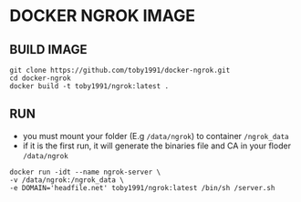 # DOCKER NGROK IMAGE

## BUILD IMAGE

```linux
git clone https://github.com/toby1991/docker-ngrok.git
cd docker-ngrok
docker build -t toby1991/ngrok:latest .
```

## RUN
* you must mount your folder (E.g `/data/ngrok`) to container `/ngrok_data`
* if it is the first run, it will generate the binaries file and CA in your floder `/data/ngrok`

```linux
docker run -idt --name ngrok-server \
-v /data/ngrok:/ngrok_data \
-e DOMAIN='headfile.net' toby1991/ngrok:latest /bin/sh /server.sh
```
